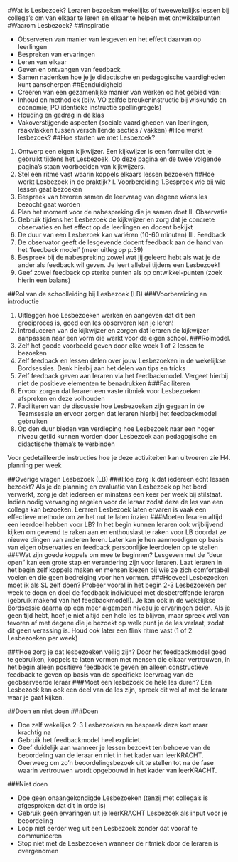 
#Wat is Lesbezoek?
Leraren bezoeken wekelijks of tweewekelijks lessen bij collega’s om van elkaar te leren en elkaar te helpen met ontwikkelpunten
#Waarom Lesbezoek?
##Inspiratie
- Observeren van manier van lesgeven en het effect daarvan op leerlingen
- Bespreken van ervaringen
- Leren van elkaar
- Geven en ontvangen van feedback
- Samen nadenken hoe je je didactische en pedagogische vaardigheden kunt aanscherpen
##Eenduidigheid
- Creëren van een gezamenlijke manier van werken op het gebied van:
- Inhoud en methodiek (bijv. VO zelfde breukeninstructie bij wiskunde en economie; PO identieke instructie spellingregels)
- Houding en gedrag in de klas
- Vakoverstijgende aspecten (sociale vaardigheden van leerlingen, raakvlakken tussen verschillende secties / vakken)
#Hoe werkt lesbezoek?
##Hoe starten we met Lesbezoek?
1. Ontwerp een eigen kijkwijzer. Een kijkwijzer is een formulier dat je gebruikt tijdens het Lesbezoek. Op deze pagina en de twee volgende pagina’s staan voorbeelden van kijkwijzers.
2. Stel een ritme vast waarin koppels elkaars lessen bezoeken
##Hoe werkt Lesbezoek in de praktijk?
I. Voorbereiding
1.Bespreek wie bij wie lessen gaat bezoeken
2. Bespreek van tevoren samen de leervraag van degene wiens les bezocht gaat worden
3. Plan het moment voor de nabespreking die je samen doet
II. Observatie
1. Gebruik tijdens het Lesbezoek de kijkwijzer en zorg dat je concrete observaties en het effect op de leerlingen en docent bekijkt
2. De duur van een Lesbezoek kan variëren (10-60 minuten)
III. Feedback
1. De observator geeft de lesgevende docent feedback aan de hand van het ‘feedback model’ (meer uitleg op p.39)
2. Bespreek bij de nabespreking zowel wat jij geleerd hebt als wat je de ander als feedback wil geven. Je leert allebei tijdens een Lesbezoek!
3. Geef zowel feedback op sterke punten als op ontwikkel-punten (zoek hierin een balans)

##Rol van de schoolleiding bij Lesbezoek (LB)
###Voorbereiding en introductie
1. Uitleggen hoe Lesbezoeken werken en aangeven dat dit een groeiproces is, goed een les observeren kan je leren!
2. Introduceren van de kijkwijzer en zorgen dat leraren de kijkwijzer aanpassen naar een vorm die werkt voor de eigen school.
###Rolmodel. 
1. Zelf het goede voorbeeld geven door elke week 1 of 2 lessen te bezoeken
2. Zelf feedback en lessen delen over jouw Lesbezoeken in de wekelijkse Bordsessies. Denk hierbij aan het delen van tips en tricks
3. Zelf feedback geven aan leraren via het feedbackmodel. Vergeet hierbij niet de positieve elementen te benadrukken ###Faciliteren
1. Ervoor zorgen dat leraren een vaste ritmiek voor Lesbezoeken afspreken en deze volhouden
2. Faciliteren van de discussie hoe Lesbezoeken zijn gegaan in de Teamsessie en ervoor zorgen dat leraren hierbij het feedbackmodel gebruiken
3. Op den duur bieden van verdieping hoe Lesbezoek naar een hoger niveau getild kunnen worden door Lesbezoek aan pedagogische en didactische thema’s te verbinden 
 
Voor gedetailleerde instructies hoe je deze activiteiten kan uitvoeren zie H4. planning per week

##Overige vragen Lesbezoek (LB)
###Hoe zorg ik dat iedereen echt lessen bezoekt?
Als je de planning en evaluatie van Lesbezoek op het bord verwerkt, zorg je dat iedereen er minstens een keer per week bij stilstaat. Indien nodig vervanging regelen voor de leraar zodat deze de les van een collega kan bezoeken. Leraren Lesbezoek laten ervaren is vaak een effectieve methode om ze het nut te laten inzien 
###Moeten leraren altijd een leerdoel hebben voor LB?
In het begin kunnen leraren ook vrijblijvend kijken om gewend te raken aan en enthousiast te raken voor LB doordat ze nieuwe dingen van anderen leren. 
Later kan je hen aanmoedigen op basis van eigen observaties en feedback persoonlijke leerdoelen op te stellen
###Wat zijn goede koppels om mee te beginnen?
Lesgeven met de “deur open” kan een grote stap en verandering zijn voor leraren. Laat leraren in het begin zelf koppels maken en mensen kiezen bij wie ze zich comfortabel voelen en die geen bedreiging voor hen vormen.
###Hoeveel Lesbezoeken moet ik als SL zelf doen?
Probeer vooral in het begin 2-3 Lesbezoeken per week te doen en deel de feedback individueel met desbetreffende leraren (gebruik makend van het feedbackmodel!). Je kan ook in de wekelijkse Bordsessie daarna op een meer algemeen niveau je ervaringen delen. Als je geen tijd hebt, hoef je niet altijd een hele les te blijven, maar spreek wel van tevoren af met degene die je bezoekt op welk punt je de les verlaat, zodat dit geen verassing is. Houd ook later een flink ritme vast (1 of 2 Lesbezoeken per week)

###Hoe zorg je dat lesbezoeken veilig zijn?
Door het feedbackmodel goed te gebruiken, koppels te laten vormen met mensen die elkaar vertrouwen, in het begin alleen positieve feedback te geven en alleen constructieve feedback te geven op basis van de specifieke leervraag van de geobserveerde leraar
###Moet een lesbezoek de hele les duren?
Een Lesbezoek kan ook een deel van de les zijn, spreek dit wel af met de leraar waar je gaat kijken.

##Doen en niet doen
###Doen
- Doe zelf wekelijks 2-3 Lesbezoeken en bespreek deze kort maar krachtig na
- Gebruik het feedbackmodel heel expliciet.
- Geef duidelijk aan wanneer je lessen bezoekt ten behoeve van de beoordeling van de leraar en niet in het kader van leerKRACHT. Overweeg om zo’n beoordelingsbezoek uit te stellen tot na de fase waarin vertrouwen wordt opgebouwd in het kader van leerKRACHT.

###Niet doen
- Doe geen onaangekondigde Lesbezoeken (tenzij met collega’s is afgesproken dat dit in orde is)
- Gebruik geen ervaringen uit je leerKRACHT Lesbezoek als input voor je beoordeling
- Loop niet eerder weg uit een Lesbezoek zonder dat vooraf te communiceren
- Stop niet met de Lesbezoeken wanneer de ritmiek door de leraren is overgenomen
